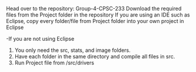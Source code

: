 Head over to the repository: Group-4-CPSC-233 
Download the required files from the Project folder in the repository
If you are using an IDE such as Eclipse, copy every folder/file from Project folder into your own project in Eclipse

-If you are not using Eclipse
1. You only need the src, stats, and image folders.
2. Have each folder in the same directory and compile all files in src.
3. Run Project file from /src/drivers
